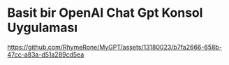 # Basit bir OpenAI Chat Gpt Konsol Uygulaması


https://github.com/RhymeRone/MyGPT/assets/13180023/b7fa2666-658b-47cc-a83a-d51a289cd5ea

